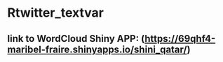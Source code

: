 # Rtwitter_textvar

## link to WordCloud Shiny APP: (https://69qhf4-maribel-fraire.shinyapps.io/shini_qatar/)